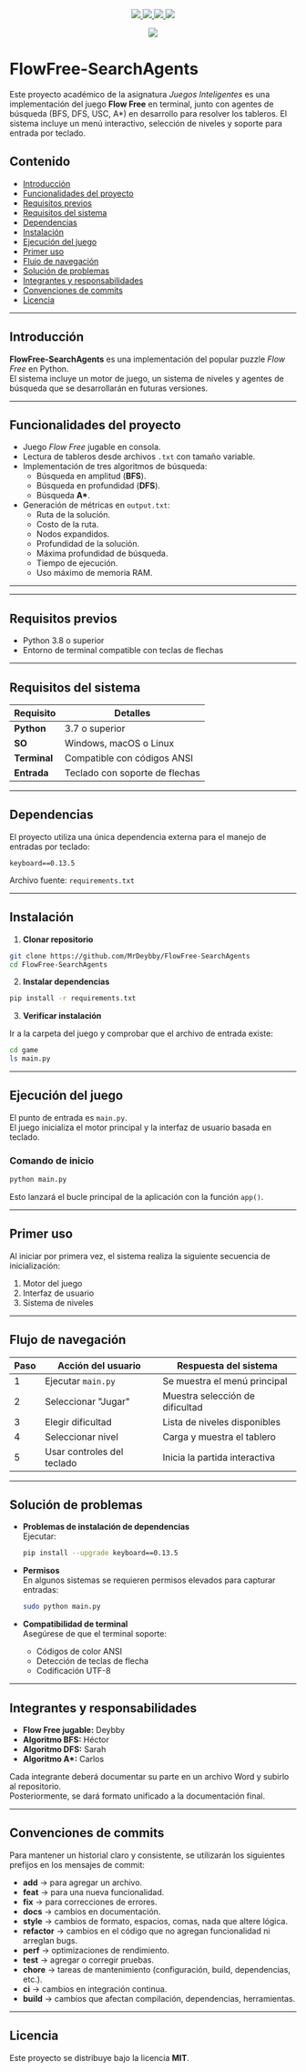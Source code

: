 <p align="center">
  <a href="https://skillicons.dev">
    <img src="https://img.shields.io/badge/License-MIT-green"/>
    <img src="https://img.shields.io/badge/Python-3.7%2B-blue?logo=python&logoColor=white&color=blue" />
    <img src="https://img.shields.io/github/contributors/MrDeybby/FlowFree-SearchAgents"/>
    <img src="https://img.shields.io/github/last-commit/MrDeybby/FlowFree-SearchAgents"/>
  </a>
</p>
<p align="center">
  <a href="https://skillicons.dev">
    <img src="https://skillicons.dev/icons?i=github,py,vscode" />
  </a>
</p>

# FlowFree-SearchAgents

Este proyecto académico de la asignatura *Juegos Inteligentes* es una implementación del juego **Flow Free** en terminal, junto con agentes de búsqueda (BFS, DFS, USC, A*) en desarrollo para resolver los tableros. El sistema incluye un menú interactivo, selección de niveles y soporte para entrada por teclado.

## Contenido

- [Introducción](#introducción)  
- [Funcionalidades del proyecto](#Funcionalidades-del-proyecto)  
- [Requisitos previos](#requisitos-previos)  
- [Requisitos del sistema](#requisitos-del-sistema)  
- [Dependencias](#dependencias)  
- [Instalación](#instalación)  
- [Ejecución del juego](#ejecución-del-juego)  
- [Primer uso](#primer-uso)  
- [Flujo de navegación](#flujo-de-navegación)  
- [Solución de problemas](#solución-de-problemas)  
- [Integrantes y responsabilidades](#integrantes-y-responsabilidades)  
- [Convenciones de commits](#convenciones-de-commits)  
- [Licencia](#licencia)  

---

## Introducción

**FlowFree-SearchAgents** es una implementación del popular puzzle *Flow Free* en Python.  
El sistema incluye un motor de juego, un sistema de niveles y agentes de búsqueda que se desarrollarán en futuras versiones.  

---

## Funcionalidades del proyecto  

- Juego *Flow Free* jugable en consola.  
- Lectura de tableros desde archivos `.txt` con tamaño variable.  
- Implementación de tres algoritmos de búsqueda:  
  - Búsqueda en amplitud (**BFS**).  
  - Búsqueda en profundidad (**DFS**).  
  - Búsqueda **A\***.  
- Generación de métricas en `output.txt`:  
  - Ruta de la solución.  
  - Costo de la ruta.  
  - Nodos expandidos.  
  - Profundidad de la solución.  
  - Máxima profundidad de búsqueda.  
  - Tiempo de ejecución.  
  - Uso máximo de memoria RAM.  

---

---

## Requisitos previos

- Python 3.8 o superior  
- Entorno de terminal compatible con teclas de flechas 

---

## Requisitos del sistema

| Requisito        | Detalles                          |
|------------------|-----------------------------------|
| **Python**       | 3.7 o superior                   |
| **SO**           | Windows, macOS o Linux           |
| **Terminal**     | Compatible con códigos ANSI      |
| **Entrada**      | Teclado con soporte de flechas   |

---

## Dependencias

El proyecto utiliza una única dependencia externa para el manejo de entradas por teclado:  

```
keyboard==0.13.5
```

Archivo fuente: `requirements.txt`  

---

## Instalación

1. **Clonar repositorio**  

```bash
git clone https://github.com/MrDeybby/FlowFree-SearchAgents
cd FlowFree-SearchAgents
```

2. **Instalar dependencias**  

```bash
pip install -r requirements.txt
```

3. **Verificar instalación**  

Ir a la carpeta del juego y comprobar que el archivo de entrada existe:  

```bash
cd game
ls main.py
```

---

## Ejecución del juego

El punto de entrada es `main.py`.  
El juego inicializa el motor principal y la interfaz de usuario basada en teclado.  

### Comando de inicio

```bash
python main.py
```

Esto lanzará el bucle principal de la aplicación con la función `app()`.

---

## Primer uso

Al iniciar por primera vez, el sistema realiza la siguiente secuencia de inicialización:

1. Motor del juego  
2. Interfaz de usuario  
3. Sistema de niveles  

---

## Flujo de navegación

| Paso | Acción del usuario          | Respuesta del sistema                |
|------|-----------------------------|--------------------------------------|
| 1    | Ejecutar `main.py`          | Se muestra el menú principal          |
| 2    | Seleccionar "Jugar"         | Muestra selección de dificultad       |
| 3    | Elegir dificultad           | Lista de niveles disponibles          |
| 4    | Seleccionar nivel           | Carga y muestra el tablero            |
| 5    | Usar controles del teclado  | Inicia la partida interactiva         |

---

## Solución de problemas

- **Problemas de instalación de dependencias**  
  Ejecutar:  
  ```bash
  pip install --upgrade keyboard==0.13.5
  ```

- **Permisos**  
  En algunos sistemas se requieren permisos elevados para capturar entradas:  
  ```bash
  sudo python main.py
  ```

- **Compatibilidad de terminal**  
  Asegúrese de que el terminal soporte:  
  - Códigos de color ANSI  
  - Detección de teclas de flecha  
  - Codificación UTF-8  

--- 

## Integrantes y responsabilidades  

- **Flow Free jugable:** Deybby  
- **Algoritmo BFS:** Héctor  
- **Algoritmo DFS:** Sarah  
- **Algoritmo A\*:** Carlos

Cada integrante deberá documentar su parte en un archivo Word y subirlo al repositorio.  
Posteriormente, se dará formato unificado a la documentación final.  

---

## Convenciones de commits  

Para mantener un historial claro y consistente, se utilizarán los siguientes prefijos en los mensajes de commit:  

- **add** → para agregar un archivo.
- **feat** → para una nueva funcionalidad.  
- **fix** → para correcciones de errores.  
- **docs** → cambios en documentación.  
- **style** → cambios de formato, espacios, comas, nada que altere lógica.  
- **refactor** → cambios en el código que no agregan funcionalidad ni arreglan bugs.  
- **perf** → optimizaciones de rendimiento.  
- **test** → agregar o corregir pruebas.  
- **chore** → tareas de mantenimiento (configuración, build, dependencias, etc.).  
- **ci** → cambios en integración continua.  
- **build** → cambios que afectan compilación, dependencias, herramientas.  

---

## Licencia  

Este proyecto se distribuye bajo la licencia **MIT**.  
